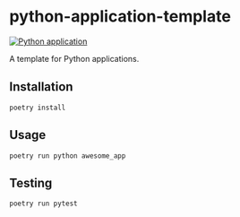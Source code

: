 # python-application-template

[![Python application](https://github.com/Y-oHr-N/python-application-template/actions/workflows/pythonapplication.yml/badge.svg)](https://github.com/Y-oHr-N/python-application-template/actions/workflows/pythonapplication.yml)

A template for Python applications.

## Installation

```
poetry install
```

## Usage

```
poetry run python awesome_app
```

## Testing

```
poetry run pytest
```
